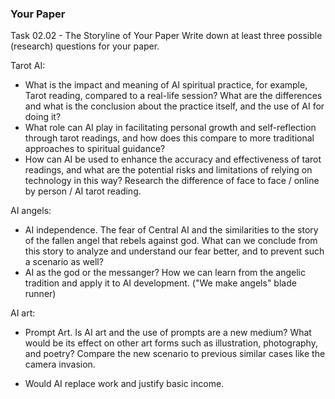 ### Your Paper

Task 02.02 - The Storyline of Your Paper
Write down at least three possible (research) questions for your paper.

Tarot AI:
- What is the impact and meaning of AI spiritual practice, for example, Tarot reading, compared to a real-life session? What are the differences and what is the conclusion about the practice itself, and the use of AI for doing it?
- What role can AI play in facilitating personal growth and self-reflection through tarot readings, and how does this compare to more traditional approaches to spiritual guidance?
- How can AI be used to enhance the accuracy and effectiveness of tarot readings, and what are the potential risks and limitations of relying on technology in this way?
Research the difference of face to face / online by person / AI tarot reading.

AI angels:
- AI independence. The fear of Central AI and the similarities to the story of the fallen angel that rebels against god. What can we conclude from this story to analyze and understand our fear better, and to prevent such a scenario as well?
- AI as the god or the messanger? How we can learn from the angelic tradition and apply it to AI development.
("We make angels" blade runner)

AI art:
- Prompt Art. Is AI art and the use of prompts are a new medium? What would be its effect on other art forms such as illustration, photography, and poetry? Compare the new scenario to previous similar cases like the camera invasion. 

- Would AI replace work and justify basic income. 
